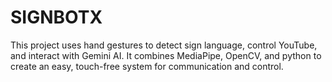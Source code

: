 # SIGNBOTX
This project uses hand gestures to detect sign language, control YouTube, and interact with Gemini AI. It combines MediaPipe, OpenCV, and python to create an easy, touch-free system for communication and control.
